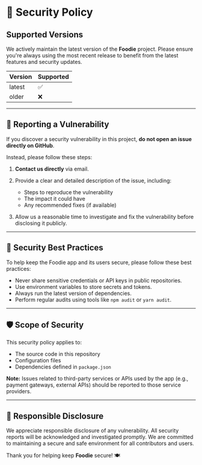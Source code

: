 # 🔐 Security Policy

## Supported Versions

We actively maintain the latest version of the **Foodie** project. Please ensure you're always using the most recent release to benefit from the latest features and security updates.

| Version | Supported |
|---------|-----------|
| latest  | ✅        |
| older   | ❌        |

---

## 📢 Reporting a Vulnerability

If you discover a security vulnerability in this project, **do not open an issue directly on GitHub**.

Instead, please follow these steps:

1. **Contact us directly** via email.

2. Provide a clear and detailed description of the issue, including:
   - Steps to reproduce the vulnerability
   - The impact it could have
   - Any recommended fixes (if available)
3. Allow us a reasonable time to investigate and fix the vulnerability before disclosing it publicly.

---

## 🔐 Security Best Practices

To help keep the Foodie app and its users secure, please follow these best practices:

- Never share sensitive credentials or API keys in public repositories.
- Use environment variables to store secrets and tokens.
- Always run the latest version of dependencies.
- Perform regular audits using tools like `npm audit` or `yarn audit`.

---

## 🛡️ Scope of Security

This security policy applies to:

- The source code in this repository
- Configuration files
- Dependencies defined in `package.json`

**Note:** Issues related to third-party services or APIs used by the app (e.g., payment gateways, external APIs) should be reported to those service providers.

---

## 🤝 Responsible Disclosure

We appreciate responsible disclosure of any vulnerability. All security reports will be acknowledged and investigated promptly. We are committed to maintaining a secure and safe environment for all contributors and users.

Thank you for helping keep **Foodie** secure! 🍽️